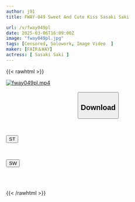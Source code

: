 ```yaml
---
author: j91
title: FWAY-049 Sweet And Cute Kiss Sasaki Saki

url: /v/fway049pl
date: 2025-03-06T16:09:00Z
image: "fway049pl.jpg"
tags: [Censored, Solowork, Image Video	]
maker: [FAIR＆WAY]
actress: [ Sasaki Saki ]
---
```



{{< rawhtml >}}

<div class="video" data-videoid="vzb6xrGay6u4R6d">
    <a href="javascript:;">
        <img src="/v/fway049pl/fway049pl.jpg" width="WIDTH" height="HEIGHT" alt="fway049pl.mp4" loading="lazy">
    </a>
</div>

<script type="text/javascript" src="https://j91.asia/asset/on-demand-st.js"></script>

<br>
  <link rel="stylesheet" href="https://j91.asia/asset/bs5.css">
  
  <center>
  <button class="btn btn-primary" type="button" data-bs-toggle="collapse" data-bs-target=".multi-collapse" aria-expanded="false" aria-controls="multiCollapseExample1 multiCollapseExample2"><h2>Download</h2></button></center>
</p>
<div class="row">
  <div class="col">
    <div class="collapse multi-collapse" id="multiCollapseExample1">
      <div class="card card-body">
	      	      <br>
<div class="buttons">  
<p><a href="/v/fway049pl/st.html" target="_blank"><button class="btn-hover color-3"><i class="fa fa-download"></i> ST</button></a></p></div>
    </div>
  </div>
</div>
  <div class="col">
    <div class="collapse multi-collapse" id="multiCollapseExample2">
      <div class="card card-body">
	      <br>
<div class="buttons">
<p><a href="/v/fway049pl/sw.html" target="_blank"><button class="btn-hover color-2"><i class="fa fa-download"></i> SW</button></a></p></div>
<br><br>
      </div>
    </div>
  </div>
</div>

{{< /rawhtml >}}